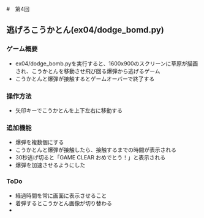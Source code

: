 #　第4回
## 逃げろこうかとん(ex04/dodge_bomd.py)
### ゲーム概要
- ex04/dodge_bomb.pyを実行すると、1600x900のスクリーンに草原が描画され、こうかとんを移動させ飛び回る爆弾から逃げるゲーム
- こうかとんと爆弾が接触するとゲームオーバーで終了する
### 操作方法
- 矢印キーでこうかとんを上下左右に移動する
### 追加機能　
- 爆弾を複数個にする
- こうかとんと爆弾が接触したら、接触するまでの時間が表示される
- 30秒逃げ切ると「GAME CLEAR おめでとう！」と表示される
- 爆弾を加速させるようにした
### ToDo
- 経過時間を常に画面に表示させること
- 着弾するとこうかとん画像が切り替わる
- 